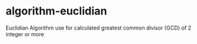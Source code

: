 # algorithm-euclidian
Euclidian Algorithm use for calculated greatest common divisor (GCD) of 2 integer or more
